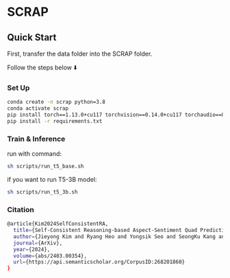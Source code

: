 # SCRAP

## Quick Start

First, transfer the data folder into the SCRAP folder.

Follow the steps below ⬇️

### Set Up

```sh
conda create -n scrap python=3.8
conda activate scrap
pip install torch==1.13.0+cu117 torchvision==0.14.0+cu117 torchaudio==0.13.0 --extra-index-url https://download.pytorch.org/whl/cu117
pip install -r requirements.txt
```

### Train & Inference

run with command:

```sh
sh scripts/run_t5_base.sh
```

if you want to run T5-3B model:

```sh
sh scripts/run_t5_3b.sh
```

### Citation

```sh
@article{Kim2024SelfConsistentRA,
  title={Self-Consistent Reasoning-based Aspect-Sentiment Quad Prediction with Extract-Then-Assign Strategy},
  author={Jieyong Kim and Ryang Heo and Yongsik Seo and SeongKu Kang and Jinyoung Yeo and Dongha Lee},
  journal={ArXiv},
  year={2024},
  volume={abs/2403.00354},
  url={https://api.semanticscholar.org/CorpusID:268201860}
}
```

